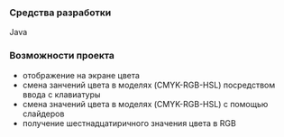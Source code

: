 ### Средства разработки
Java
### Возможности проекта
* отображение на экране цвета
* смена занчений цвета в моделях (CMYK-RGB-HSL) посредством ввода с клавиатуры
* смена значений цвета в моделях (CMYK-RGB-HSL) с помощью слайдеров
* получение шестнадцатиричного значения цвета в RGB
